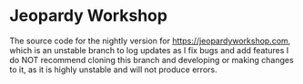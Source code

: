 # Jeopardy Workshop
The source code for the nightly version for https://jeopardyworkshop.com, which is an unstable branch to log updates as I fix bugs and add features
I do NOT recommend cloning this branch and developing or making changes to it, as it is highly unstable and will not produce errors.
